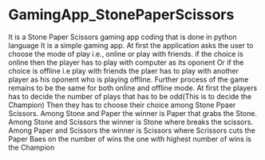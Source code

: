 # GamingApp_StonePaperScissors
It is a Stone Paper Scissors gaming app coding that is done in python language
It is a simple gaming app. At first the application asks the user to choose the mode of play i.e., online or play with friends.
if the choice is online then the player has to play with computer as its oponent 
Or if the choice is offline i.e play with friends the plaer has to play with another player as his oponent who is playing offline.
Further process of the game remains to be the same for both online and offline mode.
At first the players has to decide the number of plays that has to be odd(This is to decide the Champion)
Then they has to choose their choice among Stone Ppaer Scissors.
Among Stone and Paper the winner is Paper that grabs the Stone.
Among Stone and Scissors the winner is Stone where breaks the scissors.
Among Paper and Scissors the winner is Scissors where Scrissors cuts the Paper
Baes on the number of wins the one with highest number of wins is the Champion



